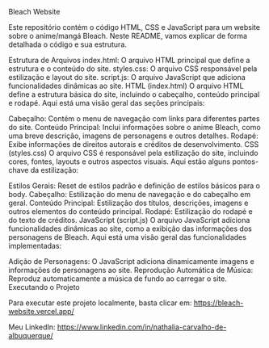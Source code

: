 Bleach Website

Este repositório contém o código HTML, CSS e JavaScript para um website sobre o anime/mangá Bleach. Neste README, vamos explicar de forma detalhada o código e sua estrutura.


Estrutura de Arquivos
index.html: O arquivo HTML principal que define a estrutura e o conteúdo do site.
styles.css: O arquivo CSS responsável pela estilização e layout do site.
script.js: O arquivo JavaScript que adiciona funcionalidades dinâmicas ao site.
HTML (index.html)
O arquivo HTML define a estrutura básica do site, incluindo o cabeçalho, conteúdo principal e rodapé. Aqui está uma visão geral das seções principais:


Cabeçalho: Contém o menu de navegação com links para diferentes partes do site.
Conteúdo Principal: Inclui informações sobre o anime Bleach, como uma breve descrição, imagens de personagens e outros detalhes.
Rodapé: Exibe informações de direitos autorais e créditos de desenvolvimento.
CSS (styles.css)
O arquivo CSS é responsável pela estilização do site, incluindo cores, fontes, layouts e outros aspectos visuais. Aqui estão alguns pontos-chave da estilização:



Estilos Gerais: Reset de estilos padrão e definição de estilos básicos para o body.
Cabeçalho: Estilização do menu de navegação e do cabeçalho em geral.
Conteúdo Principal: Estilização dos títulos, descrições, imagens e outros elementos do conteúdo principal.
Rodapé: Estilização do rodapé e do texto de créditos.
JavaScript (script.js)
O arquivo JavaScript adiciona funcionalidades dinâmicas ao site, como a exibição das informações dos personagens de Bleach. Aqui está uma visão geral das funcionalidades implementadas:


Adição de Personagens: O JavaScript adiciona dinamicamente imagens e informações de personagens ao site.
Reprodução Automática de Música: Reproduz automaticamente a música de fundo ao carregar o site.
Executando o Projeto


Para executar este projeto localmente, basta clicar em:
https://bleach-website.vercel.app/

Meu LinkedIn: https://www.linkedin.com/in/nathalia-carvalho-de-albuquerque/

